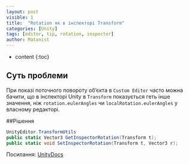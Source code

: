 ```yaml
---
layout: post
visible: 1
title:  "Rotation як в інспекторі Transform"
categories: [Unity]
tags: [editor, tip, rotation, inspector]
author: Matanist
---
```


* content
{:toc}

## Суть проблеми
При показі поточного повороту об’єкта в ```Custom Editor``` часто можна бачити, що в інспекторі Unity в ```Transform``` показується геть інше значення, ніж ```rotation.eulerAngles``` чи ```localRotation.eulerAngles``` у власному редакторі.

##Рішення
```c#
UnityEditor.TransformUtils
public static Vector3 GetInspectorRotation(Transform t);
public static void SetInspectorRotation(Transform t, Vector3 r);
```





Посилання:
[UnityDocs](https://docs.unity3d.com/ScriptReference/TransformUtils.html)

